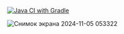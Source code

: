 [![Java CI with Gradle](https://github.com/Kseny22/patterns/actions/workflows/gradle.yml/badge.svg)](https://github.com/Kseny22/patterns/actions/workflows/gradle.yml)


![Снимок экрана 2024-11-05 053322](https://github.com/user-attachments/assets/565b6791-0b35-4f01-9a53-acd2d9f55161)
